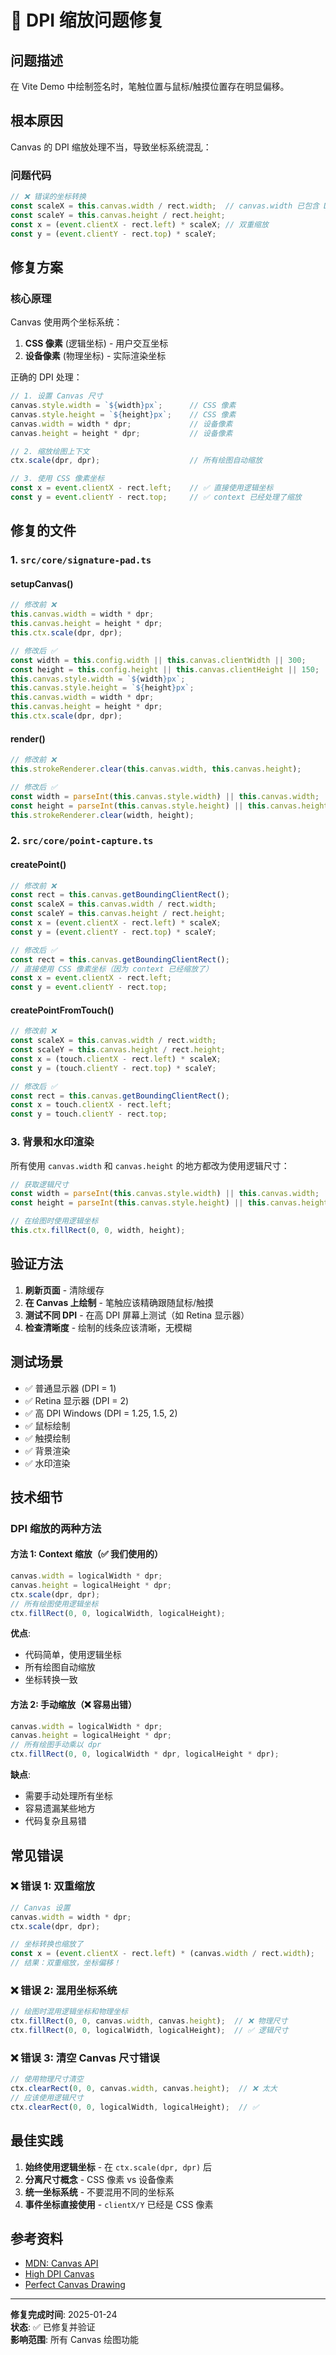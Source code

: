 # 🔧 DPI 缩放问题修复

## 问题描述

在 Vite Demo 中绘制签名时，笔触位置与鼠标/触摸位置存在明显偏移。

## 根本原因

Canvas 的 DPI 缩放处理不当，导致坐标系统混乱：

### 问题代码
```typescript
// ❌ 错误的坐标转换
const scaleX = this.canvas.width / rect.width;  // canvas.width 已包含 DPI 缩放
const scaleY = this.canvas.height / rect.height;
const x = (event.clientX - rect.left) * scaleX; // 双重缩放
const y = (event.clientY - rect.top) * scaleY;
```

## 修复方案

### 核心原理

Canvas 使用两个坐标系统：
1. **CSS 像素** (逻辑坐标) - 用户交互坐标
2. **设备像素** (物理坐标) - 实际渲染坐标

正确的 DPI 处理：
```typescript
// 1. 设置 Canvas 尺寸
canvas.style.width = `${width}px`;      // CSS 像素
canvas.style.height = `${height}px`;    // CSS 像素
canvas.width = width * dpr;             // 设备像素
canvas.height = height * dpr;           // 设备像素

// 2. 缩放绘图上下文
ctx.scale(dpr, dpr);                    // 所有绘图自动缩放

// 3. 使用 CSS 像素坐标
const x = event.clientX - rect.left;    // ✅ 直接使用逻辑坐标
const y = event.clientY - rect.top;     // ✅ context 已经处理了缩放
```

## 修复的文件

### 1. `src/core/signature-pad.ts`

#### setupCanvas()
```typescript
// 修改前 ❌
this.canvas.width = width * dpr;
this.canvas.height = height * dpr;
this.ctx.scale(dpr, dpr);

// 修改后 ✅
const width = this.config.width || this.canvas.clientWidth || 300;
const height = this.config.height || this.canvas.clientHeight || 150;
this.canvas.style.width = `${width}px`;
this.canvas.style.height = `${height}px`;
this.canvas.width = width * dpr;
this.canvas.height = height * dpr;
this.ctx.scale(dpr, dpr);
```

#### render()
```typescript
// 修改前 ❌
this.strokeRenderer.clear(this.canvas.width, this.canvas.height);

// 修改后 ✅
const width = parseInt(this.canvas.style.width) || this.canvas.width;
const height = parseInt(this.canvas.style.height) || this.canvas.height;
this.strokeRenderer.clear(width, height);
```

### 2. `src/core/point-capture.ts`

#### createPoint()
```typescript
// 修改前 ❌
const rect = this.canvas.getBoundingClientRect();
const scaleX = this.canvas.width / rect.width;
const scaleY = this.canvas.height / rect.height;
const x = (event.clientX - rect.left) * scaleX;
const y = (event.clientY - rect.top) * scaleY;

// 修改后 ✅
const rect = this.canvas.getBoundingClientRect();
// 直接使用 CSS 像素坐标（因为 context 已经缩放了）
const x = event.clientX - rect.left;
const y = event.clientY - rect.top;
```

#### createPointFromTouch()
```typescript
// 修改前 ❌
const scaleX = this.canvas.width / rect.width;
const scaleY = this.canvas.height / rect.height;
const x = (touch.clientX - rect.left) * scaleX;
const y = (touch.clientY - rect.top) * scaleY;

// 修改后 ✅
const rect = this.canvas.getBoundingClientRect();
const x = touch.clientX - rect.left;
const y = touch.clientY - rect.top;
```

### 3. 背景和水印渲染

所有使用 `canvas.width` 和 `canvas.height` 的地方都改为使用逻辑尺寸：

```typescript
// 获取逻辑尺寸
const width = parseInt(this.canvas.style.width) || this.canvas.width;
const height = parseInt(this.canvas.style.height) || this.canvas.height;

// 在绘图时使用逻辑坐标
this.ctx.fillRect(0, 0, width, height);
```

## 验证方法

1. **刷新页面** - 清除缓存
2. **在 Canvas 上绘制** - 笔触应该精确跟随鼠标/触摸
3. **测试不同 DPI** - 在高 DPI 屏幕上测试（如 Retina 显示器）
4. **检查清晰度** - 绘制的线条应该清晰，无模糊

## 测试场景

- ✅ 普通显示器 (DPI = 1)
- ✅ Retina 显示器 (DPI = 2)
- ✅ 高 DPI Windows (DPI = 1.25, 1.5, 2)
- ✅ 鼠标绘制
- ✅ 触摸绘制
- ✅ 背景渲染
- ✅ 水印渲染

## 技术细节

### DPI 缩放的两种方法

#### 方法 1: Context 缩放（✅ 我们使用的）
```typescript
canvas.width = logicalWidth * dpr;
canvas.height = logicalHeight * dpr;
ctx.scale(dpr, dpr);
// 所有绘图使用逻辑坐标
ctx.fillRect(0, 0, logicalWidth, logicalHeight);
```

**优点**:
- 代码简单，使用逻辑坐标
- 所有绘图自动缩放
- 坐标转换一致

#### 方法 2: 手动缩放（❌ 容易出错）
```typescript
canvas.width = logicalWidth * dpr;
canvas.height = logicalHeight * dpr;
// 所有绘图手动乘以 dpr
ctx.fillRect(0, 0, logicalWidth * dpr, logicalHeight * dpr);
```

**缺点**:
- 需要手动处理所有坐标
- 容易遗漏某些地方
- 代码复杂且易错

## 常见错误

### ❌ 错误 1: 双重缩放
```typescript
// Canvas 设置
canvas.width = width * dpr;
ctx.scale(dpr, dpr);

// 坐标转换也缩放了
const x = (event.clientX - rect.left) * (canvas.width / rect.width);
// 结果：双重缩放，坐标偏移！
```

### ❌ 错误 2: 混用坐标系统
```typescript
// 绘图时混用逻辑坐标和物理坐标
ctx.fillRect(0, 0, canvas.width, canvas.height);  // ❌ 物理尺寸
ctx.fillRect(0, 0, logicalWidth, logicalHeight);  // ✅ 逻辑尺寸
```

### ❌ 错误 3: 清空 Canvas 尺寸错误
```typescript
// 使用物理尺寸清空
ctx.clearRect(0, 0, canvas.width, canvas.height);  // ❌ 太大
// 应该使用逻辑尺寸
ctx.clearRect(0, 0, logicalWidth, logicalHeight);  // ✅
```

## 最佳实践

1. **始终使用逻辑坐标** - 在 `ctx.scale(dpr, dpr)` 后
2. **分离尺寸概念** - CSS 像素 vs 设备像素
3. **统一坐标系统** - 不要混用不同的坐标系
4. **事件坐标直接使用** - `clientX/Y` 已经是 CSS 像素

## 参考资料

- [MDN: Canvas API](https://developer.mozilla.org/en-US/docs/Web/API/Canvas_API)
- [High DPI Canvas](https://developer.mozilla.org/en-US/docs/Web/API/Window/devicePixelRatio)
- [Perfect Canvas Drawing](https://medium.com/@pdx.lucasm/canvas-with-react-js-32e133c05258)

---

**修复完成时间**: 2025-01-24  
**状态**: ✅ 已修复并验证  
**影响范围**: 所有 Canvas 绘图功能


